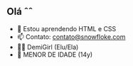 ## Olá ˆˆ

- 🌱 Estou aprendendo HTML e CSS
- 📫 Contato: contato@snowfloke.com
- 🏳️‍⚧️ DemiGirl (Elu/Ela)
- 🔞 MENOR DE IDADE (14y)

